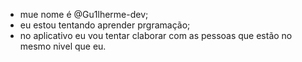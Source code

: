 - mue nome é @Gu1lherme-dev;
- eu estou tentando aprender prgramação;
- no aplicativo eu vou tentar claborar com as pessoas que estão no mesmo nivel que eu.
